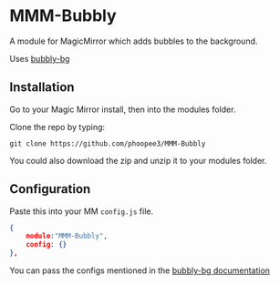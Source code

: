# MMM-Bubbly
A module for MagicMirror which adds bubbles to the background.

Uses [bubbly-bg](https://github.com/tipsy/bubbly-bg)

## Installation

Go to your Magic Mirror install, then into the modules folder.

Clone the repo by typing:

````
git clone https://github.com/phoopee3/MMM-Bubbly
````

You could also download the zip and unzip it to your modules folder.

## Configuration

Paste this into your MM `config.js` file.

```json
{
    module:"MMM-Bubbly",
    config: {}
},
```

You can pass the configs mentioned in the [bubbly-bg documentation](https://github.com/tipsy/bubbly-bg#configuration--docs--options)